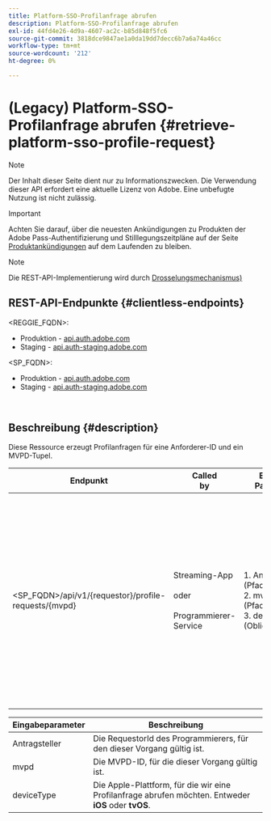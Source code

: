 ```yaml
---
title: Platform-SSO-Profilanfrage abrufen
description: Platform-SSO-Profilanfrage abrufen
exl-id: 44fd4e26-4d9a-4607-ac2c-b85d848f5fc6
source-git-commit: 3818dce9847ae1a0da19dd7decc6b7a6a74a46cc
workflow-type: tm+mt
source-wordcount: '212'
ht-degree: 0%

---
```


# (Legacy) Platform-SSO-Profilanfrage abrufen {#retrieve-platform-sso-profile-request}

>[!NOTE]
>
>Der Inhalt dieser Seite dient nur zu Informationszwecken. Die Verwendung dieser API erfordert eine aktuelle Lizenz von Adobe. Eine unbefugte Nutzung ist nicht zulässig.

>[!IMPORTANT]
>
> Achten Sie darauf, über die neuesten Ankündigungen zu Produkten der Adobe Pass-Authentifizierung und Stilllegungszeitpläne auf der Seite [Produktankündigungen](/help/authentication/product-announcements.md) auf dem Laufenden zu bleiben.

>[!NOTE]
>
> Die REST-API-Implementierung wird durch [Drosselungsmechanismus) &#x200B;](/help/authentication/integration-guide-programmers/throttling-mechanism.md)

## REST-API-Endpunkte {#clientless-endpoints}

&lt;REGGIE_FQDN>:

* Produktion - [api.auth.adobe.com](http://api.auth.adobe.com/)
* Staging - [api.auth-staging.adobe.com](http://api.auth-staging.adobe.com/)

&lt;SP_FQDN>:

* Produktion - [api.auth.adobe.com](http://api.auth.adobe.com/)
* Staging - [api.auth-staging.adobe.com](http://api.auth-staging.adobe.com/)

</br>

## Beschreibung {#description}

Diese Ressource erzeugt Profilanfragen für eine Anforderer-ID und ein MVPD-Tupel.


| Endpunkt | Called </br>by | Eingabe   </br>Parameter | HTTP </br>Methode | Antwort | HTTP </br>Antwort |
| --- | --- | --- | --- | --- | --- |
| &lt;SP_FQDN>/api/v1/{requestor}/profile-requests/{mvpd} | Streaming-App</br></br>oder</br></br>Programmierer-Service | 1. Anforderer (Pfadparameter)</br>2. mvpd (Pfadparameter)</br>3. deviceType (Obligatorisch) | GET | Der Content-Typ der Antwort lautet application/octet-stream, da die tatsächliche Payload für die Client-Anwendung undurchsichtig ist.</br></br>Die Antwort sollte von der Anwendung zum Abrufen eines Profil-SSO an </br></br> Platform-SSO-Engine weitergeleitet werden. | 200 - Erfolg   </br>400 - Fehlerhafte Anfrage |


| Eingabeparameter | Beschreibung |
| --------------- | -------------------------------------------------------------------------------------------------------- |
| Antragsteller | Die RequestorId des Programmierers, für den dieser Vorgang gültig ist. |
| mvpd | Die MVPD-ID, für die dieser Vorgang gültig ist. |
| deviceType | Die Apple-Plattform, für die wir eine Profilanfrage abrufen möchten.  Entweder **iOS** oder **tvOS**. |

